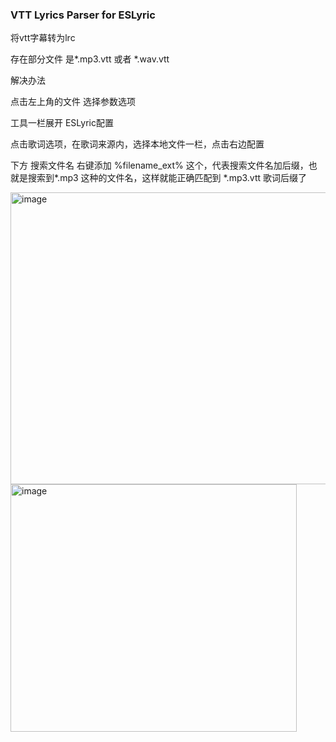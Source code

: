 ### VTT Lyrics Parser for ESLyric

将vtt字幕转为lrc



存在部分文件 是*.mp3.vtt 或者 *.wav.vtt

解决办法

点击左上角的文件 选择参数选项

工具一栏展开 ESLyric配置

点击歌词选项，在歌词来源内，选择本地文件一栏，点击右边配置

下方 搜索文件名 右键添加 %filename_ext% 这个，代表搜索文件名加后缀，也就是搜索到*.mp3 这种的文件名，这样就能正确匹配到 *.mp3.vtt 歌词后缀了

<img width="735" height="467" alt="image" src="https://github.com/user-attachments/assets/3e9b9cc7-0d6c-4c98-a482-9bd986d3b137" />
<img width="458" height="396" alt="image" src="https://github.com/user-attachments/assets/da600dd3-f6e4-4e55-931a-1ed46cc14c28" />
